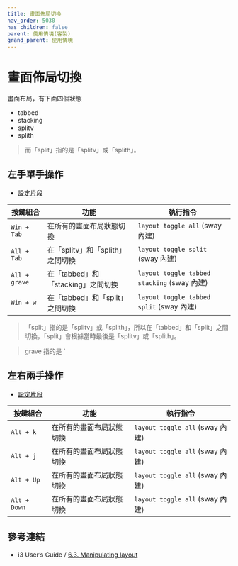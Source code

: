 ```yaml
---
title: 畫面佈局切換
nav_order: 5030
has_children: false
parent: 使用情境(客製)
grand_parent: 使用情境
---
```



# 畫面佈局切換

畫面布局，有下面四個狀態

* tabbed
* stacking
* splitv
* splith

> 而「split」指的是「splitv」或「splith」。


## 左手單手操作

* [設定片段](https://github.com/samwhelp/note-about-ubuntu-sway/blob/gh-pages/_demo/adjustment-ubuntu-sway/full/ubuntu-sway/config/sway/section/common/keybind/sway-keybind-main/keybind.m/Layout/SwitchToSpecific.conf)


| 按鍵組合      | 功能                               | 執行指令                                  |
| ------------- | ---------------------------------- | ----------------------------------------- |
| `Win + Tab`   | 在所有的畫面布局狀態切換           | `layout toggle all` (sway 內建)             |
| `All + Tab`   | 在「splitv」和「splith」之間切換   | `layout toggle split` (sway 內建)           |
| `All + grave` | 在「tabbed」和「stacking」之間切換 | `layout toggle tabbed stacking` (sway 內建) |
| `Win + w`     | 在「tabbed」和「split」之間切換    | `layout toggle tabbed split` (sway 內建)    |


> 「split」指的是「splitv」或「splith」，所以在「tabbed」和「split」之間切換，「split」會根據當時最後是「splitv」或「splith」。

> grave 指的是 `


## 左右兩手操作

* [設定片段](https://github.com/samwhelp/note-about-ubuntu-sway/blob/gh-pages/_demo/adjustment-ubuntu-sway/full/ubuntu-sway/config/sway/section/common/keybind/sway-keybind-main/keybind.m/Layout/QuickSwitch.conf)

| 按鍵組合     | 功能                     | 執行指令                      |
| ------------ | ------------------------ | ----------------------------- |
| `Alt + k`    | 在所有的畫面布局狀態切換 | `layout toggle all` (sway 內建) |
| `Alt + j`    | 在所有的畫面布局狀態切換 | `layout toggle all` (sway 內建) |
| `Alt + Up`   | 在所有的畫面布局狀態切換 | `layout toggle all` (sway 內建) |
| `Alt + Down` | 在所有的畫面布局狀態切換 | `layout toggle all` (sway 內建) |


## 參考連結

* i3 User’s Guide / [6.3. Manipulating layout](https://i3wm.org/docs/userguide.html#manipulating_layout)
